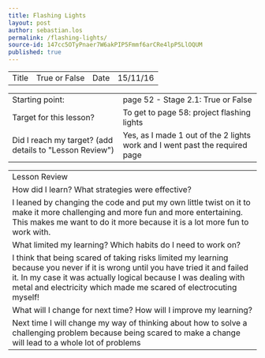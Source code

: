 ```yaml
---
title: Flashing Lights
layout: post
author: sebastian.los
permalink: /flashing-lights/
source-id: 147cc5OTyPnaer7W6akPIP5Fmmf6arCRe4lpP5LlOQUM
published: true
---
```

<table>
  <tr>
    <td>Title</td>
    <td>True or False</td>
    <td>Date</td>
    <td>15/11/16</td>
  </tr>
</table>


<table>
  <tr>
    <td>Starting point:</td>
    <td>page 52 - Stage 2.1: True or False</td>
  </tr>
  <tr>
    <td>Target for this lesson?</td>
    <td>To get to page 58: project flashing lights</td>
  </tr>
  <tr>
    <td>Did I reach my target? 
(add details to "Lesson Review")</td>
    <td> Yes, as I made 1 out of the 2 lights work and I went past the required page</td>
  </tr>
</table>


<table>
  <tr>
    <td>Lesson Review</td>
  </tr>
  <tr>
    <td>How did I learn? What strategies were effective? </td>
  </tr>
  <tr>
    <td>I leaned by changing the code and put my own little twist on it to make it more challenging and more fun and more entertaining. This makes me want to do it more because it is a lot more fun to work with.</td>
  </tr>
  <tr>
    <td>What limited my learning? Which habits do I need to work on? </td>
  </tr>
  <tr>
    <td>I think that being scared of taking risks limited my learning because you never if it is wrong until you have tried it and failed it. In my case it was actually logical because I was dealing with metal and electricity which made me scared of electrocuting myself!</td>
  </tr>
  <tr>
    <td>What will I change for next time? How will I improve my learning?</td>
  </tr>
  <tr>
    <td>Next time I will change my way of thinking about how to solve a challenging problem because being scared to make a change will lead to a whole lot of problems</td>
  </tr>
</table>


